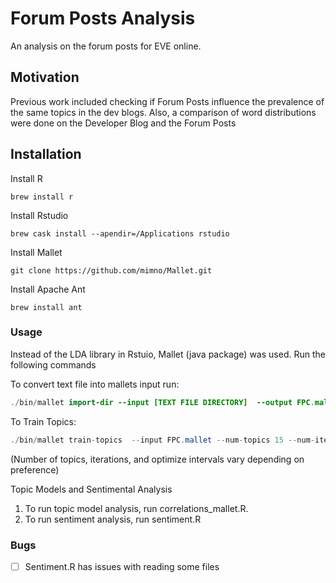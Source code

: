 # Forum Posts Analysis
An analysis on the forum posts for EVE online.

## Motivation
Previous work included checking if Forum Posts influence the prevalence of the same topics in the dev blogs. Also, a comparison of word distributions were done on the Developer Blog and the Forum Posts


## Installation 
Install R 

```Terminal 
brew install r 
```

Install Rstudio

```Terminal 
brew cask install --apendir=/Applications rstudio
```
Install Mallet 
```Git
git clone https://github.com/mimno/Mallet.git
```

Install Apache Ant 
```Terminal 
brew install ant 
```


### Usage 
Instead of the LDA library in Rstuio, Mallet (java package) was used. Run the following commands 

To convert text file into mallets input run:
```java 
./bin/mallet import-dir --input [TEXT FILE DIRECTORY]  --output FPC.mallet --keep-sequence --remove-stopwords
```

To Train Topics: 
```java
./bin/mallet train-topics  --input FPC.mallet --num-topics 15 --num-iterations 330 --optimize-interval 15 --output-state topic-state.gz --output-topic-keys FPC_keys.txt --output-doc-topics FPC_comp.txt
```
(Number of topics, iterations, and optimize intervals vary depending on preference)

Topic Models and Sentimental Analysis 
1. To run topic model analysis, run correlations_mallet.R. 
2. To run sentiment analysis, run sentiment.R

### Bugs
- [ ] Sentiment.R has issues with reading some files 
